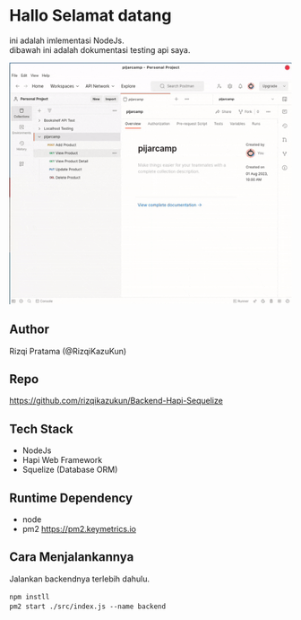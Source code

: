 # Hallo Selamat datang
ini adalah imlementasi NodeJs.  
dibawah ini adalah dokumentasi testing api saya.

![Dokumentasi](./doc/doc.gif)

## Author
Rizqi Pratama (@RizqiKazuKun)

## Repo
https://github.com/rizqikazukun/Backend-Hapi-Sequelize

## Tech Stack
- NodeJs
- Hapi Web Framework
- Squelize (Database ORM)

## Runtime Dependency
- node
- pm2 https://pm2.keymetrics.io

## Cara Menjalankannya
Jalankan backendnya terlebih dahulu.

```npm instll```  
```pm2 start ./src/index.js --name backend```  

